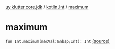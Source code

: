 [uy.klutter.core.jdk](../index.md) / [kotlin.Int](index.md) / [maximum](.)


# maximum
`fun Int.maximum(maxVal:&nbsp;Int): Int` [(source)](https://github.com/kohesive/klutter/blob/master/core-jdk6/src/main/kotlin/uy/klutter/core/jdk/Numbers.kt#L7)


